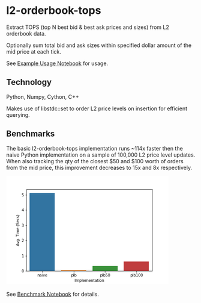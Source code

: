 # l2-orderbook-tops

Extract TOPS (top N best bid & best ask prices and sizes) from L2 orderbook data. 

Optionally sum total bid and ask sizes within specified dollar amount of the mid price at each tick.

See [Example Usage Notebook](docs/example_usage.ipynb) for usage.

## Technology

Python, Numpy, Cython, C++

Makes use of libstdc::set to order L2 price levels on insertion for efficient querying.

## Benchmarks

The basic l2-orderbook-tops implementation runs ~114x faster then the naive Python implementation on a sample of 100,000 L2 price level updates. When also tracking the qty of the closest $50 and $100 worth of orders from the mid price, this improvement decreases to 15x and 8x respectively.

![alt text](docs/benchmarks.png)

See [Benchmark Notebook](docs/benchmarks.ipynb) for details.
